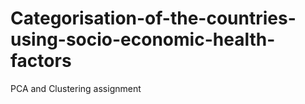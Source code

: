 # Categorisation-of-the-countries-using-socio-economic-health-factors
PCA and Clustering assignment
